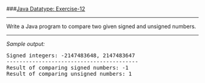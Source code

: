 ###[Java Datatype: Exercise-12](https://www.w3resource.com/java-exercises/datatypes/java-datatype-exercise-12.php)
***
<p>Write a Java program to compare two given signed and unsigned numbers.</p>

***
_Sample output:_
<pre class="output">
Signed integers: -2147483648, 2147483647
-----------------------------------------
Result of comparing signed numbers: -1
Result of comparing unsigned numbers: 1
</pre>